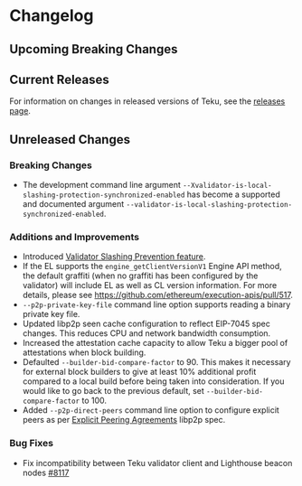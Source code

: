 # Changelog

## Upcoming Breaking Changes

## Current Releases

For information on changes in released versions of Teku, see
the [releases page](https://github.com/Consensys/teku/releases).

## Unreleased Changes

### Breaking Changes
 - The development command line argument `--Xvalidator-is-local-slashing-protection-synchronized-enabled` has become a supported and documented argument `--validator-is-local-slashing-protection-synchronized-enabled`.

### Additions and Improvements
- Introduced [Validator Slashing Prevention feature](https://docs.teku.consensys.io/how-to/prevent-slashing/detect-slashing).
- If the EL supports the `engine_getClientVersionV1` Engine API method, the default graffiti (when no graffiti has been configured by the validator) will include EL as well as CL version information. For more details, please see https://github.com/ethereum/execution-apis/pull/517.
- `--p2p-private-key-file` command line option supports reading a binary private key file.
- Updated libp2p seen cache configuration to reflect EIP-7045 spec changes. This reduces CPU and network bandwidth consumption.
- Increased the attestation cache capacity to allow Teku a bigger pool of attestations when block building.
- Defaulted `--builder-bid-compare-factor` to 90. This makes it necessary for external block builders to give at least 10% additional profit compared to a local build before being taken into consideration. If you would like to go back to the previous default, set `--builder-bid-compare-factor` to 100.
- Added `--p2p-direct-peers` command line option to configure explicit peers as per [Explicit Peering Agreements](https://github.com/libp2p/specs/blob/master/pubsub/gossipsub/gossipsub-v1.1.md#explicit-peering-agreements) libp2p spec.

### Bug Fixes
- Fix incompatibility between Teku validator client and Lighthouse beacon nodes [#8117](https://github.com/Consensys/teku/pull/8117)
